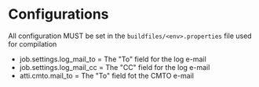 # Configurations
All configuration MUST be set in the `buildfiles/<env>.properties` file used for compilation
- job.settings.log_mail_to = The "To" field for the log e-mail
- job.settings.log_mail_cc = The "CC" field for the log e-mail
- atti.cmto.mail_to = The "To" field fot the CMTO e-mail